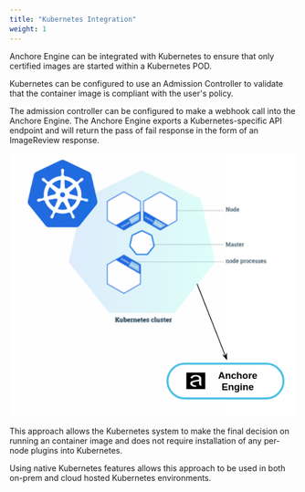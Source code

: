 ```yaml
---
title: "Kubernetes Integration"
weight: 1
---
```


Anchore Engine can be integrated with Kubernetes to ensure that only certified images are started within a Kubernetes POD.

Kubernetes can be configured to use an Admission Controller to validate that the container image is compliant with the user's policy.

The admission controller can be configured to make a webhook call into the Anchore Engine. The Anchore Engine exports a Kubernetes-specific API endpoint and will return the pass of fail response in the form of an ImageReview response.

![alt text](k8s.png)

This approach allows the Kubernetes system to make the final decision on running an container image and does not require installation of any per-node plugins into Kubernetes.

Using native Kubernetes features allows this approach to be used in both on-prem and cloud hosted Kubernetes environments.
